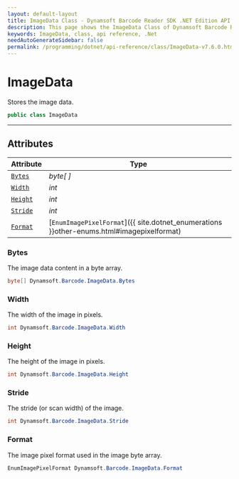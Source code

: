 ```yaml
---
layout: default-layout
title: ImageData Class - Dynamsoft Barcode Reader SDK .NET Edition API Reference
description: This page shows the ImageData Class of Dynamsoft Barcode Reader SDK .NET Edition.
keywords: ImageData, class, api reference, .Net
needAutoGenerateSidebar: false
permalink: /programming/dotnet/api-reference/class/ImageData-v7.6.0.html
---
```



# ImageData
Stores the image data.  

```csharp
public class ImageData
```

---

## Attributes
    
| Attribute | Type |
|---------- | ---- |
| [`Bytes`](#bytes) | *byte[ ]* |
| [`Width`](#width) | *int* |
| [`Height`](#height) | *int* |
| [`Stride`](#stride) | *int* |
| [`Format`](#format) | [`EnumImagePixelFormat`]({{ site.dotnet_enumerations }}other-enums.html#imagepixelformat) |


### Bytes
The image data content in a byte array. 

```csharp
byte[] Dynamsoft.Barcode.ImageData.Bytes
```

### Width
The width of the image in pixels.  

```csharp
int Dynamsoft.Barcode.ImageData.Width
```

### Height
The height of the image in pixels.  

```csharp
int Dynamsoft.Barcode.ImageData.Height
```

### Stride
The stride (or scan width) of the image. 

```csharp
int Dynamsoft.Barcode.ImageData.Stride
```

### Format
The image pixel format used in the image byte array. 

```csharp
EnumImagePixelFormat Dynamsoft.Barcode.ImageData.Format
```
  

